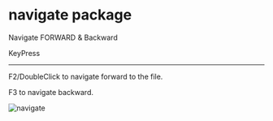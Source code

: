 # navigate package

Navigate FORWARD & Backward

KeyPress
________

F2/DoubleClick to navigate forward to the file.

F3 to navigate backward.


![navigate](https://github.com/skandasoft/navigate/blob/master/demo.gif?raw=true)
